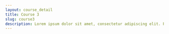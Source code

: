 ```yaml
---
layout: course_detail
title: Course 3
slug: course3
description: Lorem ipsum dolor sit amet, consectetur adipiscing elit. Pellentesque a interdum eros. Nullam tortor nisi, tincidunt blandit tellus sed, finibus pellentesque risus. Cras rhoncus, eros non suscipit posuere, felis felis rhoncus dui, a efficitur erat ligula in tellus. Quisque varius quam eu purus viverra, eget interdum lectus efficitur. Etiam tempus nisl purus, quis volutpat mi vehicula blandit. Quisque quis ultricies elit. Vivamus vehicula mattis feugiat. Etiam gravida elit bibendum congue pellentesque. Morbi eros nibh, lacinia eget ipsum eget, varius varius lacus. Sed sodales viverra felis id placerat. In nec risus nec tellus pretium dapibus. Quisque metus lorem, faucibus ac hendrerit id, auctor a diam. Quisque ornare et tellus et commodo. Fusce accumsan viverra urna, id sagittis urna placerat sed. Sed at venenatis leo. Sed rhoncus mi vitae diam blandit sagittis. Quisque at mauris quis velit sollicitudin ultrices. Vestibulum venenatis a nunc pulvinar porttitor. Praesent non maximus odio. Donec a molestie dui. Proin scelerisque in leo vel laoreet. Ut laoreet massa et justo ornare fermentum. Vivamus maximus vulputate congue. Vivamus orci lacus, lobortis et dolor quis, eleifend aliquam nunc. Fusce vestibulum tortor nibh, vel interdum est molestie et. Pellentesque habitant morbi tristique senectus et netus et malesuada fames ac turpis egestas. Aliquam in vestibulum orci, non tempus sapien. In hac habitasse platea dictumst. Donec fermentum eleifend diam vel auctor. Pellentesque quis nibh at ligula convallis bibendum.
---
```

